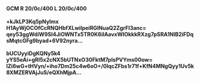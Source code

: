 #### GCM R 20/0c/400 L 20/0c/400
**+kJkLP3Kq5pNylmx**<br/>**H1AyWjOCOfCcRNQHbfXLwilpeiRGINuaQ2ZgrFI3anc=**<br/>**qey53ggWdiW9SI4JiOWNTx5TR0K6iIAavxWIOkkkRXzg7pSRA1NlB2iFDqsMqtcGFg9byad+6V92nyra...**<br/><br/>
**bUCUyyiDgKQNy5k4**<br/>**yYS5eAi+gRl5x2cNX5bUTNxO30FktM7pIsPVYms00ow=**<br/>**lZi6wG+tHVyn/+iho7Dm25c4w6oO+/0lqcZFbs1r71f+KfN4MNgQyy1Uv5k8XMZERVAjJuS/eQXhMjpA...**